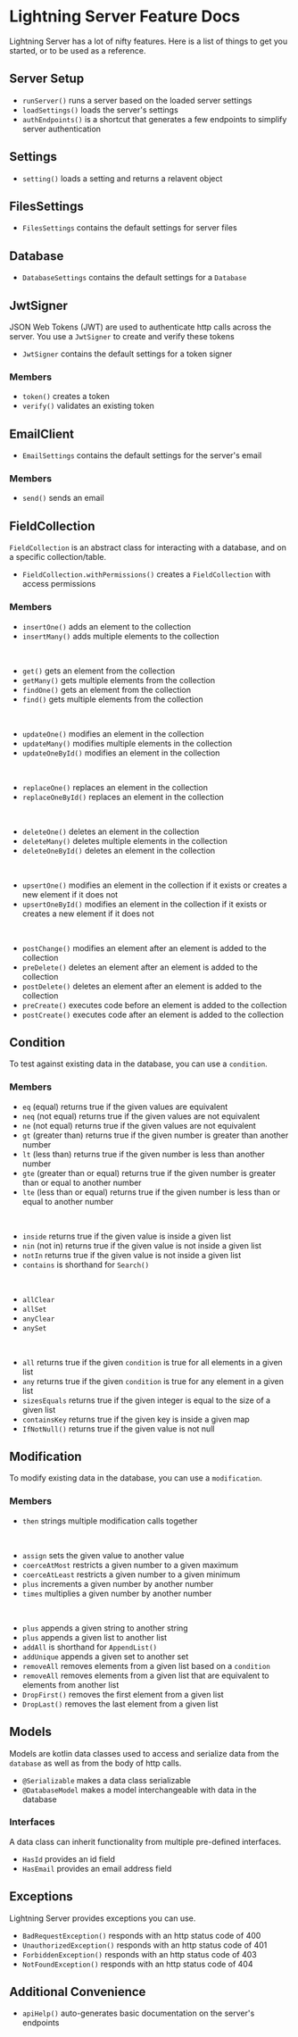 # Lightning Server Feature Docs
Lightning Server has a lot of nifty features. Here is a list of things to get you started, or to be used as a reference.

## Server Setup
- `runServer()` runs a server based on the loaded server settings
- `loadSettings()` loads the server's settings
- `authEndpoints()` is a shortcut that generates a few endpoints to simplify server authentication

## Settings
- `setting()` loads a setting and returns a relavent object

## FilesSettings
- `FilesSettings` contains the default settings for server files

## Database
- `DatabaseSettings` contains the default settings for a `Database`

## JwtSigner
JSON Web Tokens (JWT) are used to authenticate http calls across the server. You use a `JwtSigner` to create and verify these tokens
- `JwtSigner` contains the default settings for a token signer

### Members
- `token()` creates a token
- `verify()` validates an existing token

## EmailClient
- `EmailSettings` contains the default settings for the server's email

### Members
- `send()` sends an email

## FieldCollection
`FieldCollection` is an abstract class for interacting with a database, and on a specific collection/table.
- `FieldCollection.withPermissions()` creates a `FieldCollection` with access permissions

### Members
- `insertOne()` adds an element to the collection
- `insertMany()` adds multiple elements to the collection
<br>

- `get()` gets an element from the collection
- `getMany()` gets multiple elements from the collection
- `findOne()` gets an element from the collection
- `find()` gets multiple elements from the collection
<br>

- `updateOne()` modifies an element in the collection
- `updateMany()` modifies multiple elements in the collection
- `updateOneById()` modifies an element in the collection
<br>

- `replaceOne()` replaces an element in the collection
- `replaceOneById()` replaces an element in the collection
<br>

- `deleteOne()` deletes an element in the collection
- `deleteMany()` deletes multiple elements in the collection
- `deleteOneById()` deletes an element in the collection
<br>

- `upsertOne()` modifies an element in the collection if it exists or creates a new element if it does not
- `upsertOneById()` modifies an element in the collection if it exists or creates a new element if it does not
<br>

- `postChange()` modifies an element after an element is added to the collection
- `preDelete()` deletes an element after an element is added to the collection
- `postDelete()` deletes an element after an element is added to the collection
- `preCreate()` executes code before an element is added to the collection
- `postCreate()` executes code after an element is added to the collection

## Condition
To test against existing data in the database, you can use a `condition`.

### Members
- `eq` (equal) returns true if the given values are equivalent
- `neq` (not equal) returns true if the given values are not equivalent
- `ne` (not equal) returns true if the given values are not equivalent
- `gt` (greater than) returns true if the given number is greater than another number
- `lt` (less than) returns true if the given number is less than another number
- `gte` (greater than or equal) returns true if the given number is greater than or equal to another number
- `lte` (less than or equal) returns true if the given number is less than or equal to another number
<br>

- `inside` returns true if the given value is inside a given list
- `nin` (not in) returns true if the given value is not inside a given list
- `notIn` returns true if the given value is not inside a given list
- `contains` is shorthand for `Search()`
<br>

- `allClear`
- `allSet`
- `anyClear`
- `anySet`
<br>

- `all` returns true if the given `condition` is true for all elements in a given list
- `any` returns true if the given `condition` is true for any element in a given list
- `sizesEquals` returns true if the given integer is equal to the size of a given list
- `containsKey` returns true if the given key is inside a given map
- `IfNotNull()` returns true if the given value is not null

## Modification
To modify existing data in the database, you can use a `modification`.

### Members
- `then` strings multiple modification calls together
<br>

- `assign` sets the given value to another value
- `coerceAtMost` restricts a given number to a given maximum
- `coerceAtLeast` restricts a given number to a given minimum
- `plus` increments a given number by another number
- `times` multiplies a given number by another number
<br>

- `plus` appends a given string to another string
- `plus` appends a given list to another list
- `addAll` is shorthand for `AppendList()`
- `addUnique` appends a given set to another set
- `removeAll` removes elements from a given list based on a `condition`
- `removeAll` removes elements from a given list that are equivalent to elements from another list
- `DropFirst()` removes the first element from a given list
- `DropLast()` removes the last element from a given list

## Models
Models are kotlin data classes used to access and serialize data from the `database` as well as from the body of http calls.

- `@Serializable` makes a data class serializable
- `@DatabaseModel` makes a model interchangeable with data in the database

### Interfaces
A data class can inherit functionality from multiple pre-defined interfaces.

- `HasId` provides an id field
- `HasEmail` provides an email address field

## Exceptions
Lightning Server provides exceptions you can use.

- `BadRequestException()` responds with an http status code of 400
- `UnauthorizedException()` responds with an http status code of 401
- `ForbiddenException()` responds with an http status code of 403
- `NotFoundException()` responds with an http status code of 404

## Additional Convenience
- `apiHelp()` auto-generates basic documentation on the server's endpoints

